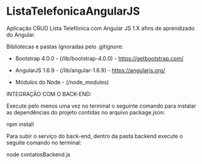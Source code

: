 # ListaTelefonicaAngularJS
Aplicação CRUD Lista Telefônica com Angular JS 1.X afins de aprendizado do Angular.

Bibliotecas e pastas Ignoradas pelo .gitignore:

- Bootstrap 4.0.0 - (/lib/bootstrap-4.0.0) - https://getbootstrap.com/

- AngularJS 1.6.9 - (/lib/angular-1.6.9) - https://angularjs.org/

- Módulos do Node - (/node_modules)

INTEGRAÇÃO COM O BACK-END:

Execute pelo menos uma vez no terminal o seguinte comando para instalar as dependências do projeto contidas no arquivo package.json:

npm install

Para subir o serviço do back-end, dentro da pasta backend execute o seguite comando no terminal:

node contatosBackend.js
